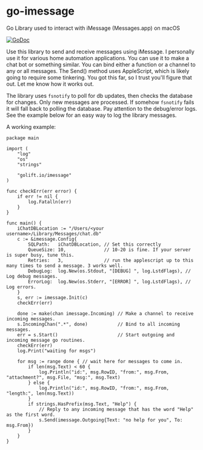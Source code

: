# go-imessage

Go Library used to interact with iMessage (Messages.app) on macOS

[![GoDoc](https://godoc.org/golift.io/imessage?status.svg)](https://godoc.org/golift.io/imessage)

Use this library to send and receive messages using iMessage. I personally use it for
various home automation applications. You can use it to make a chat bot or something
similar. You can bind either a function or a channel to any or all messages.
The Send() method uses AppleScript, which is likely going to require some tinkering.
You got this far, so I trust you'll figure that out. Let me know how it works out.

The library uses `fsnotify` to poll for db updates, then checks the database for changes.
Only new messages are processed. If somehow `fsnotify` fails it will fall back to polling
the database. Pay attention to the debug/error logs. See the example below for an easy
way to log the library messages.


A working example:
```golang
package main

import (
	"log"
	"os"
	"strings"

	"golift.io/imessage"
)

func checkErr(err error) {
	if err != nil {
		log.Fatalln(err)
	}
}

func main() {
	iChatDBLocation := "/Users/<your username>/Library/Messages/chat.db"
	c := &imessage.Config{
		SQLPath:   iChatDBLocation, // Set this correctly
		QueueSize: 10,              // 10-20 is fine. If your server is super busy, tune this.
		Retries:   3,               // run the applescript up to this many times to send a message. 3 works well.
		DebugLog:  log.New(os.Stdout, "[DEBUG] ", log.LstdFlags), // Log debug messages.
		ErrorLog:  log.New(os.Stderr, "[ERROR] ", log.LstdFlags), // Log errors.
	}
	s, err := imessage.Init(c)
	checkErr(err)

	done := make(chan imessage.Incoming) // Make a channel to receive incoming messages.
	s.IncomingChan(".*", done)           // Bind to all incoming messages.
	err = s.Start()                      // Start outgoing and incoming message go routines.
	checkErr(err)
	log.Print("waiting for msgs")

	for msg := range done { // wait here for messages to come in.
		if len(msg.Text) < 60 {
			log.Println("id:", msg.RowID, "from:", msg.From, "attachment?", msg.File, "msg:", msg.Text)
		} else {
			log.Println("id:", msg.RowID, "from:", msg.From, "length:", len(msg.Text))
		}
		if strings.HasPrefix(msg.Text, "Help") {
			// Reply to any incoming message that has the word "Help" as the first word.
			s.Send(imessage.Outgoing{Text: "no help for you", To: msg.From})
		}
	}
}
```
